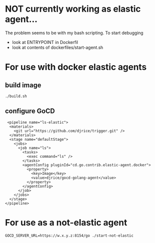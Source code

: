 # NOT currently working as elastic agent...

The problem seems to be with my bash scripting. To start debugging
* look at ENTRYPOINT in Dockerfil
* look at contents of dockerfiles/start-agent.sh

# For use with docker elastic agents

## build image

    ./build.sh
  
## configure GoCD

     <pipeline name="ls-elastic">
      <materials>
        <git url="https://github.com/djrice/trigger.git" />
      </materials>
      <stage name="defaultStage">
        <jobs>
          <job name="ls">
            <tasks>
              <exec command="ls" />
            </tasks>
            <agentConfig pluginId="cd.go.contrib.elastic-agent.docker">
              <property>
                <key>Image</key>
                <value>djrice/gocd-golang-agent</value>
              </property>
            </agentConfig>
          </job>
        </jobs>
      </stage>
    </pipeline>

# For use as a not-elastic agent

    GOCD_SERVER_URL=https://w.x.y.z:8154/go ./start-not-elastic

